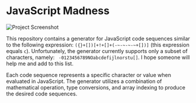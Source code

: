 # JavaScript Madness

![Project Screenshot](https://i.imgur.com/czqefLe.png)

This repository contains a generator for JavaScript code sequences similar to the following expression: `({}+[])[+!+[]+(-~-~-~-~+[])]` (this expression equals `c`). Unfortunately, the generator currently supports only a subset of characters, namely: ` -0123456789NOabcdefijlnorstu[]`. I hope someone will help me and add to this list.

Each code sequence represents a specific character or value when evaluated in JavaScript.
The generator utilizes a combination of mathematical operation, type conversions, and array indexing to produce the desired code sequences.
